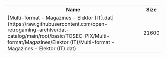 <table>
<tr><th>Name</th><th>Size</th></tr>
<tr><td>
[Multi-format - Magazines - Elektor (IT).dat](https://raw.githubusercontent.com/open-retrogaming-archive/dat-catalog/main/root/basic/TOSEC-PIX/Multi-format/Magazines/Elektor (IT)/Multi-format - Magazines - Elektor (IT).dat)
</td><td>21600</td></tr>
</table>
